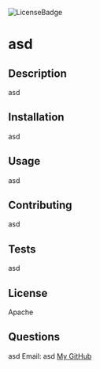 ![LicenseBadge](https://img.shields.io/badge/License-Apache-blue)
# asd

## Description
asd

## Installation
asd

## Usage
asd

## Contributing
asd

## Tests
asd

## License
Apache

## Questions
asd
Email: asd
[My GitHub](https://github.com/CaldwellDerek)
